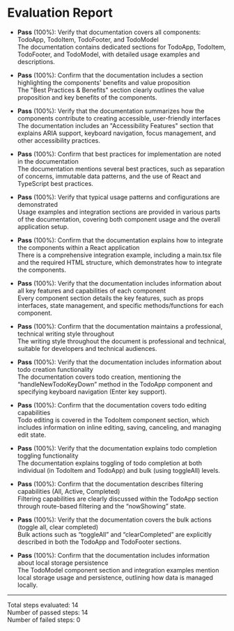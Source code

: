 # Evaluation Report

- **Pass** (100%): Verify that documentation covers all components: TodoApp, TodoItem, TodoFooter, and TodoModel  
  The documentation contains dedicated sections for TodoApp, TodoItem, TodoFooter, and TodoModel, with detailed usage examples and descriptions.

- **Pass** (100%): Confirm that the documentation includes a section highlighting the components' benefits and value proposition  
  The "Best Practices & Benefits" section clearly outlines the value proposition and key benefits of the components.

- **Pass** (100%): Verify that the documentation summarizes how the components contribute to creating accessible, user-friendly interfaces  
  The documentation includes an "Accessibility Features" section that explains ARIA support, keyboard navigation, focus management, and other accessibility practices.

- **Pass** (100%): Confirm that best practices for implementation are noted in the documentation  
  The documentation mentions several best practices, such as separation of concerns, immutable data patterns, and the use of React and TypeScript best practices.

- **Pass** (100%): Verify that typical usage patterns and configurations are demonstrated  
  Usage examples and integration sections are provided in various parts of the documentation, covering both component usage and the overall application setup.

- **Pass** (100%): Confirm that the documentation explains how to integrate the components within a React application  
  There is a comprehensive integration example, including a main.tsx file and the required HTML structure, which demonstrates how to integrate the components.

- **Pass** (100%): Verify that the documentation includes information about all key features and capabilities of each component  
  Every component section details the key features, such as props interfaces, state management, and specific methods/functions for each component.

- **Pass** (100%): Confirm that the documentation maintains a professional, technical writing style throughout  
  The writing style throughout the document is professional and technical, suitable for developers and technical audiences.

- **Pass** (100%): Verify that the documentation includes information about todo creation functionality  
  The documentation covers todo creation, mentioning the “handleNewTodoKeyDown” method in the TodoApp component and specifying keyboard navigation (Enter key support).

- **Pass** (100%): Confirm that the documentation covers todo editing capabilities  
  Todo editing is covered in the TodoItem component section, which includes information on inline editing, saving, canceling, and managing edit state.

- **Pass** (100%): Verify that the documentation explains todo completion toggling functionality  
  The documentation explains toggling of todo completion at both individual (in TodoItem and TodoApp) and bulk (using toggleAll) levels.

- **Pass** (100%): Confirm that the documentation describes filtering capabilities (All, Active, Completed)  
  Filtering capabilities are clearly discussed within the TodoApp section through route-based filtering and the “nowShowing” state.

- **Pass** (100%): Verify that the documentation covers the bulk actions (toggle all, clear completed)  
  Bulk actions such as “toggleAll” and “clearCompleted” are explicitly described in both the TodoApp and TodoFooter sections.

- **Pass** (100%): Confirm that the documentation includes information about local storage persistence  
  The TodoModel component section and integration examples mention local storage usage and persistence, outlining how data is managed locally.

---

Total steps evaluated: 14  
Number of passed steps: 14  
Number of failed steps: 0
